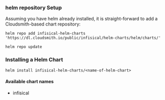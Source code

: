 ### helm repository Setup
Assuming you have helm already installed, it is straight-forward to add a Cloudsmith-based chart repository:

```
helm repo add infisical-helm-charts 'https://dl.cloudsmith.io/public/infisical/helm-charts/helm/charts/' 
  
helm repo update
```

### Installing a Helm Chart
```
helm install infisical-helm-charts/<name-of-helm-chart>
```

#### Available chart names
- infisical

